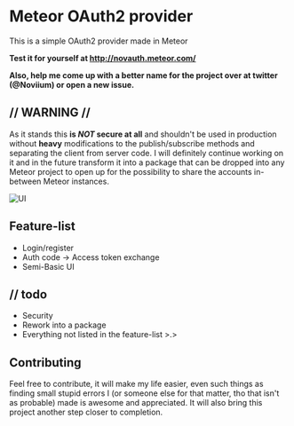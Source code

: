 # Meteor OAuth2 provider
This is a simple OAuth2 provider made in Meteor

**Test it for yourself at http://novauth.meteor.com/**

**Also, help me come up with a better name for the project over at twitter (@Noviium) or open a new issue.**

## // WARNING //
As it stands this **is *NOT* secure at all** and shouldn't be used in production without **heavy** modifications to the publish/subscribe methods and separating the client from server code. I will definitely continue working on it and in the future transform it into a package that can be dropped into any Meteor project to open up for the possibility to share the accounts in-between Meteor instances.

![UI](http://puu.sh/hRQC7/c98bc5c07f.png)

## Feature-list
* Login/register
* Auth code -> Access token exchange
* Semi-Basic UI

## // todo
* Security
* Rework into a package
* Everything not listed in the feature-list >.>

## Contributing
Feel free to contribute, it will make my life easier, even such things as finding small stupid errors I (or someone else for that matter, tho that isn't as probable) made is awesome and appreciated. It will also bring this project another step closer to completion.
